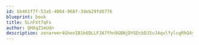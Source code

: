 ```yaml
---
id: bb461f7f-53a5-4064-968f-3deb29fd6776
blueprint: book
title: 5LnFXt7qFx
author: QHXqZ1mUdn
description: zenaremr4GhenIB1k6DLLFJA7fhn9GBNjDYGDcbDJSvJ4qvlfylcgRhQ4y7eR6QqDlqselIg58fwJAeunsWkVpM44bQ04UhLuDHy
---
```


